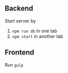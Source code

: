 Backend
-------
Start server by
1. `npm run db` in one tab
2. `npm start` in another tab

Frontend
--------
Run `gulp`
